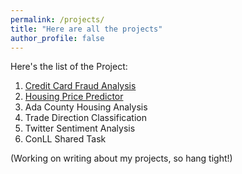 ```yaml
---
permalink: /projects/
title: "Here are all the projects"
author_profile: false
---
```


Here's the list of the Project:

1. [Credit Card Fraud Analysis](https://rohitgang.github.io/frauddetect/)
2. [Housing Price Predictor](https://rohitgang.github.io/houseprice/)
3. Ada County Housing Analysis
4. Trade Direction Classification
5. Twitter Sentiment Analysis
6. ConLL Shared Task


(Working on writing about my projects, so hang tight!)